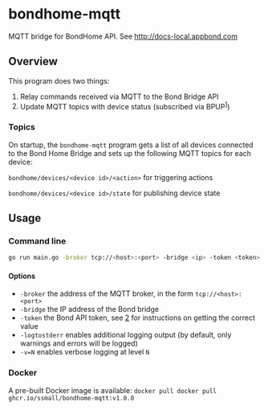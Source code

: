 # bondhome-mqtt
MQTT bridge for BondHome API. See http://docs-local.appbond.com

## Overview

This program does two things:
1. Relay commands received via MQTT to the Bond Bridge API
2. Update MQTT topics with device status (subscribed via BPUP<sup>[1]</sup>)

### Topics

On startup, the `bondhome-mqtt` program gets a list of all devices connected
to the Bond Home Bridge and sets up the following MQTT topics for each device:

`bondhome/devices/<device id>/<action>` for triggering actions

`bondhome/devices/<device id>/state` for publishing device state

## Usage

### Command line

```bash
go run main.go -broker tcp://<host>:<port> -bridge <ip> -token <token>
```

#### Options

*  `-broker` the address of the MQTT broker, in the form `tcp://<host>:<port>`
*  `-bridge` the IP address of the Bond bridge
*  `-token` the Bond API token, see [2] for instructions on getting the correct value
*  `-logtostderr` enables additional logging output (by default, only warnings and errors will be logged)
*  `-v=N` enables verbose logging at level `N`

### Docker

A pre-built Docker image is available: `docker pull docker pull ghcr.io/ssmall/bondhome-mqtt:v1.0.0`

[1]: http://docs-local.appbond.com/#section/Bond-Push-UDP-Protocol-(BPUP)
[2]: http://docs-local.appbond.com/#section/Getting-Started/Getting-the-Bond-Token